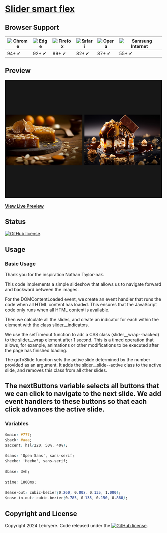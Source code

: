 # [Slider smart flex](https://lebryere.github.io/Slider-smart-flex/)

## Browser Support

![Chrome](https://raw.githubusercontent.com/alrra/browser-logos/master/src/chrome/chrome_48x48.png) | ![Edge](https://raw.githubusercontent.com/alrra/browser-logos/master/src/edge/edge_48x48.png) | ![Firefox](https://raw.githubusercontent.com/alrra/browser-logos/master/src/firefox/firefox_48x48.png) | ![Safari](https://raw.githubusercontent.com/alrra/browser-logos/master/src/safari/safari_48x48.png) | ![Opera](https://raw.githubusercontent.com/alrra/browser-logos/master/src/opera/opera_48x48.png) | ![Samsung Internet](https://raw.githubusercontent.com/alrra/browser-logos/master/src/samsung-internet/samsung-internet_48x48.png)
--- | --- | --- | --- | --- | --- |
94+ ✔ | 92+ ✔ | 89+ ✔ | 82+ ✔ | 87+ ✔ | 55+ ✔ |

## Preview

[![Resume Preview](preview.png)](https://lebryere.github.io/Slider-smart-flex/)

**[View Live Preview](https://lebryere.github.io/Slider-smart-flex/)**

## Status

[![GitHub license](https://img.shields.io/badge/license-MIT-green?&style=plastic)](https://raw.githubusercontent.com/LeBryere/Slider-smart-flex/master/LICENSE).

## Usage

### Basic Usage

Thank you for the inspiration Nathan Taylor-nak.

This code implements a simple slideshow that allows us to navigate forward and backward between the images.

For the DOMContentLoaded event, we create an event handler that runs the code when all HTML content has loaded. This ensures that the JavaScript code only runs when all HTML content is available.

Then we calculate all the slides, and create an indicator for each within the element with the class slider__indicators.

We use the setTimeout function to add a CSS class (slider__wrap--hacked) to the slider__wrap element after 1 second. This is a timed operation that allows, for example, animations or other modifications to be executed after the page has finished loading.

The goToSlide function sets the active slide determined by the number provided as an argument. It adds the slider__slide--active class to the active slide, and removes this class from all other slides.

The nextButtons variable selects all buttons that we can click to navigate to the next slide. We add event handlers to these buttons so that each click advances the active slide.
-

### Variables
```css
$main: #777;
$back: #aaa;
$accent: hsl(220, 50%, 40%);

$sans: 'Open Sans', sans-serif;
$heebo: 'Heebo', sans-serif;

$base: 3vh;

$time: 1800ms;

$ease-out: cubic-bezier(0.260, 0.005, 0.135, 1.000);
$ease-in-out: cubic-bezier(0.785, 0.135, 0.150, 0.860);
```

## Copyright and License

Copyright 2024 Lebryere. Code released under the [![GitHub license](https://img.shields.io/badge/license-MIT-green?&style=plastic)](https://raw.githubusercontent.com/LeBryere/Slider-smart-flex/master/LICENSE).
